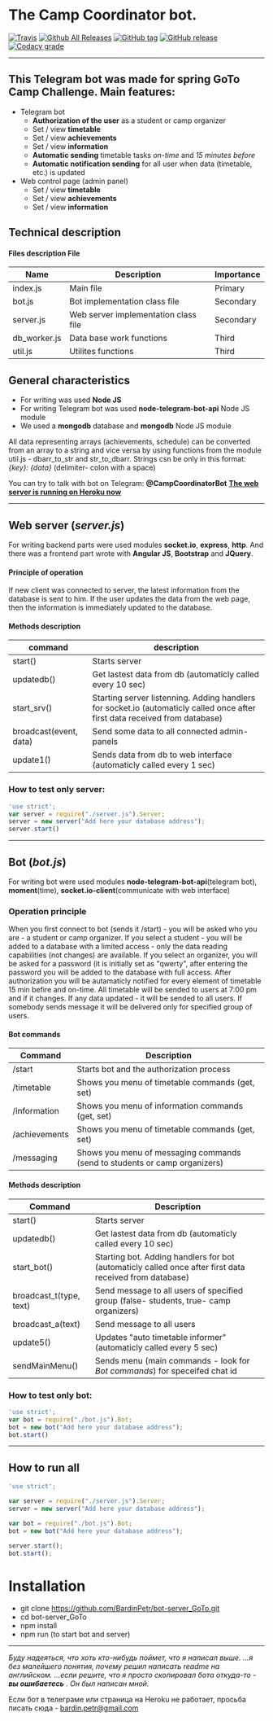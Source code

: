 The Camp Coordinator bot. 
===================== 
[![Travis](https://img.shields.io/travis/BardinPetr/bot-server_GoTo.svg?style=flat-square)](https://travis-ci.org/BardinPetr/bot-server_GoTo)  [![Github All Releases](https://img.shields.io/github/downloads/BardinPetr/bot-server_GoTo/total.svg?style=flat-square)](https://github.com/BardinPetr/bot-server_GoTo)  [![GitHub tag](https://img.shields.io/github/tag/BardinPetr/bot-server_GoTo.svg?style=flat-square)](https://github.com/BardinPetr/bot-server_GoTo/tags)  [![GitHub release](https://img.shields.io/github/release/BardinPetr/bot-server_GoTo.svg?style=flat-square)](https://github.com/BardinPetr/bot-server_GoTo/releases)  [![Codacy grade](https://img.shields.io/codacy/grade/32431a32ce774d4c836cefbb6e20f683.svg?style=flat-square)](https://www.codacy.com/app/BardinPetr/bot-server_GoTo)

----------
This Telegram bot was made for spring GoTo Camp Challenge. 
Main features: 
-------------------- 
- Telegram bot 
	- __Authorization of the user__ as a student or camp organizer
	- Set / view __timetable__ 
	- Set / view __achievements__ 
	- Set / view __information__ 
	- __Automatic sending__ timetable tasks *on-time* and *15 minutes before* 
	- __Automatic notification sending__ for all user when data (timetable, etc.) is updated 
- Web control page (admin panel)  
	- Set / view __timetable__ 
	- Set / view __achievements__ 
	- Set / view __information__ 

Technical description 
------------------------- 
#### Files description File 
Name | Description | Importance
----- | ------------- | -------------- 
index.js | Main file | Primary 
bot.js | Bot implementation class file | Secondary 
server.js | Web server implementation class file | Secondary 
db_worker.js | Data base work functions | Third 
util.js | Utilites functions | Third


## General characteristics
* For writing was used **Node JS**
* For writing Telegram bot was used **node-telegram-bot-api** Node JS module
* We used a **mongodb** database and **mongodb** Node JS module

All data representing arrays (achievements, schedule) can be converted from an array to a string and vice versa by using functions from the module util.js - dbarr_to_str and str_to_dbarr. Strings csn be only in this format: *{key}: {data}* (delimiter- colon with a space)
 
You can try to talk with bot on Telegram: **@CampCoordinatorBot**
[**The web server is running on Heroku now**](camp-organizer-bot.herokuapp.com)

----------

## Web server (*server.js*)
For writing backend parts were used modules **socket.io**, **express**, **http**. And there was a frontend part wrote with **Angular JS**, **Bootstrap** and **JQuery**.
#### Principle of operation
If new client was connected to server, the latest information from the database is sent to him. If the user updates the data from the web page, then the information is immediately updated to the database. 
#### Methods description
command | description 
----- | -------------
start() | Starts server 
updatedb() | Get lastest data from db (automaticly called every 10 sec) 
start_srv() | Starting server listenning. Adding handlers for socket.io (automaticly called once after first data received from database) 
broadcast(event, data) | Send some data to all connected admin-panels 
update1() | Sends data from db to web interface (automaticly called every 1 sec) 
### How to test only server:
```javascript
'use strict';
var server = require("./server.js").Server;
server = new server("Add here your database address");
server.start()
```

----------

## Bot (*bot.js*)
For writing bot were used modules **node-telegram-bot-api**(telegram bot), **moment**(time), **socket.io-client**(communicate with web interface) 
### Operation principle
When you first connect to bot (sends it /start) - you will be asked who you are - a student or camp organizer. If you select a student - you will be added to a database with a limited access - only the data reading capabilities (not changes) are available. If you select an organizer, you will be asked for a password (it is initially set as "qwerty", after entering the password you will be added to the database with full access.
After authorization you will be autamaticly notified for every element of timetable 15 min befire and on-time. All timetable will be sended to users at 7:00 pm and if it changes.
If any data updated - it will be sended to all users.
If somebody sends message it will be delivered only for specified group of users.
#### Bot commands
Command | Description
----- | -----
/start | Starts bot and the authorization process
/timetable | Shows you menu of timetable commands (get, set)
/information | Shows you menu of information commands (get, set)
/achievements | Shows you menu of timetable commands (get, set)
/messaging | Shows you menu of messaging commands (send to students or camp organizers)
#### Methods description
Command | Description |
----- | ------
start() | Starts server 
updatedb() | Get lastest data from db (automaticly called every 10 sec) 
start_bot() | Starting bot. Adding handlers for bot (automaticly called once after first data received from database) 
broadcast_t(type, text) | Send message to all users of specified group (false- students, true- camp organizers) 
broadcast_a(text) | Send message to all users 
update5() | Updates "auto timetable informer" (automaticly called every 5 sec) 
sendMainMenu() | Sends menu (main commands - look for *Bot commands*) for speceifed chat id 

### How to test only bot:
```javascript
'use strict';
var bot = require("./bot.js").Bot;
bot = new bot("Add here your database address");
bot.start()
```

----------

## How to run all
```javascript
'use strict';

var server = require("./server.js").Server;
server = new server("Add here your database address");

var bot = require("./bot.js").Bot;
bot = new bot("Add here your database address");

server.start();
bot.start();
```

# Installation
*	git clone https://github.com/BardinPetr/bot-server_GoTo.git
*	cd bot-server_GoTo
*	npm install
*	npm run (to start bot and server)


----------
*Буду надеяться, что хоть кто-нибудь поймет, что я написал выше.*
*...я без малейшего понятия, почему решил написать readme на английском.*
_...если решите, что я просто скопировал бота откуда-то - **вы ошибаетесь** . Он был написан мной._

Если бот в телеграме или страница на Heroku не работает, просьба писать сюда - bardin.petr@gmail.com